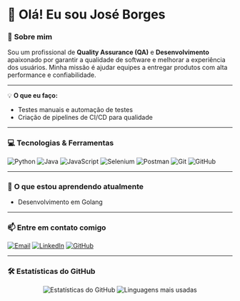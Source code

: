 # 👋 Olá! Eu sou José Borges

### 🚀 **Sobre mim**
Sou um profissional de **Quality Assurance (QA)** e **Desenvolvimento** apaixonado por garantir a qualidade de software e melhorar a experiência dos usuários. Minha missão é ajudar equipes a entregar produtos com alta performance e confiabilidade.

---
💡 **O que eu faço:**
- Testes manuais e automação de testes
- Criação de pipelines de CI/CD para qualidade
---

### 💻 **Tecnologias & Ferramentas**

<div>
  <img src="https://img.shields.io/badge/Python-3776AB?style=for-the-badge&logo=python&logoColor=white" alt="Python">
  <img src="https://img.shields.io/badge/Java-ED8B00?style=for-the-badge&logo=java&logoColor=white" alt="Java">
  <img src="https://img.shields.io/badge/JavaScript-F7DF1E?style=for-the-badge&logo=javascript&logoColor=black" alt="JavaScript">
  <img src="https://img.shields.io/badge/Selenium-43B02A?style=for-the-badge&logo=selenium&logoColor=white" alt="Selenium">
  <img src="https://img.shields.io/badge/Postman-FF6C37?style=for-the-badge&logo=postman&logoColor=white" alt="Postman">
  <img src="https://img.shields.io/badge/Git-F05032?style=for-the-badge&logo=git&logoColor=white" alt="Git">
  <img src="https://img.shields.io/badge/GitHub-181717?style=for-the-badge&logo=github&logoColor=white" alt="GitHub">
</div>

---

### 🌱 **O que estou aprendendo atualmente**
- Desenvolvimento em Golang
---

### 📫 **Entre em contato comigo**
<div>
  <a href="mailto:jose.carlos05062000@gmail.com"><img src="https://img.shields.io/badge/Email-D14836?style=for-the-badge&logo=gmail&logoColor=white" alt="Email"></a>
  <a href="https://www.linkedin.com/in/josé-carlos-7b89641a2"><img src="https://img.shields.io/badge/LinkedIn-0A66C2?style=for-the-badge&logo=linkedin&logoColor=white" alt="LinkedIn"></a>
  <a href="https://github.com/JBorges-QA"><img src="https://img.shields.io/badge/GitHub-181717?style=for-the-badge&logo=github&logoColor=white" alt="GitHub"></a>
</div>

---

### 🛠 **Estatísticas do GitHub**
<div align="center">
  <img src="https://github-readme-stats.vercel.app/api?username=JBorges-QA&show_icons=true&theme=radical" alt="Estatísticas do GitHub">
  <img src="https://github-readme-stats.vercel.app/api/top-langs/?username=JBorges-QA&layout=compact&theme=radical" alt="Linguagens mais usadas">
</div>
